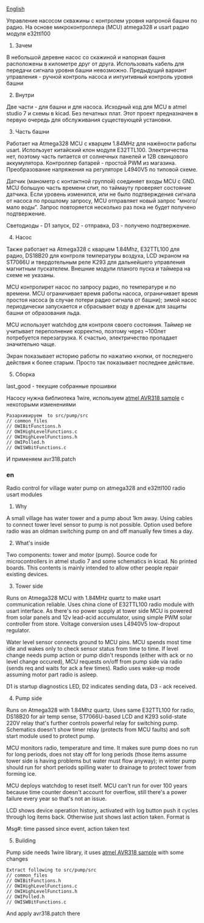 [English](#en)

Управление насосом скважины с контролем уровня напроной башни по радио. На основе
микроконтроллера (MCU) atmega328 и usart радио модуля e32ttl100

1) Зачем

В небольшой деревне насос со скажиной и напорная башня расположены в километре друг от друга.
Использовать кабель для передачи сигнала уровня башни невозможно. Предыдущий вариант управления -
ручной контроль насоса и интуитивный контроль уровня башни

2) Внутри

Две части - для башни и для насоса. Исходный код для MCU в atmel studio 7 и схемы в kicad. Без печатных плат.
Этот проект предназначен в первую очередь для обслуживания существующей установки.

3) Часть башни

Работает на Atmega328 MCU с кварцем 1.84MHz для нажёности работы usart. Использует китайский клон модуля
E32TTL100. Электричества нет, поэтому часть питается от солнечных панелей и 12В свинцового аккумулятора.
Контроллер батарей - простой PWM из магазина. Преобразование напряжения на регуляторе L4940V5 по типовой схеме.

Датчик (манометр с контактной группой) соединяет входы MCU с GND. MCU большую часть времени спит, по таймауту
проверяет состояние датчика. Если уровень изменился, или не было подтверждения сигнала от насоса по прошлому
запросу, MCU отправляет новый запрос "много/мало воды". Запрос повторяется несколько раз пока не будет
получено подтвержение.

Светодиоды - D1 запуск, D2 - отправка, D3 - получено подтвержение.

4) Насос

Также работает на Atmega328 с кварцем 1.84Mhz, E32TTL100 для радио, DS18B20 для контроля температуры воздуха,
LCD экраном на ST7066U и твердотельным реле K293 для дальнейшего управления магнитным пускателем. Внешние модули
планого пуска и таймера на схеме не указаны.

MCU контролирет насос по запросу радио, по температуре и по времени. MCU ограничивает время работы насоса,
ограничивает время простоя насоса (в случае потери радио сигнала от башни); зимой насос периодически запускается
и сбрасывает воду в дренаж для защиты башни от образования льда.

MCU использует watchdog для контроля своего состояния. Таймер не учитывает переполнение корректно, поэтому
через ~100лет потребуется перезагрузка. К счастью, электричество пропадает значительно чаще.

Экран показывает историю работы по нажатию кнопки, от последнего действия к более старым.
Просто так показывает последнее действие.

5) Сборка

last_good - текущие собранные прошивки

Насосу нужна библиотека 1wire, используем [atmel AVR318 sample](http://www.microchip.com/wwwAppNotes/AppNotes.aspx?appnote=en591191) с некоторыми изменениями

```
Разархивируем  to src/pump/src
// common_files
// OWIBitFunctions.h
// OWIHighLevelFunctions.c
// OWIHighLevelFunctions.h
// OWIPolled.h
// OWISWBitFunctions.c
```

И применяем avr318.patch


### en

Radio control for village water pump on atmega328 and e32ttl100 radio usart modules

1) Why

A small village has water tower and a pump about 1km away. Using cables to connect tower level sensor to pump is not possible. Option used before radio was an oldman switching pump on and off manually few times a day.

2) What's inside

Two components: tower and motor (pump). Source code for microcontrollers in atmel studio 7 and some schematics in kicad. No printed boards. This contents is mainly intended to allow other people repair existing devices.

3) Tower side

Runs on Atmega328 MCU with 1.84MHz quartz to make usart communication reliable. Uses china clone of E32TTL100 radio module with usart interface. As there's no power supply at tower side MCU is powered from solar panels and 12v lead-acid accumulator, using simple PWM solar controller from store. Voltage conversion uses L4940V5 low-dropout regulator.

Water level sensor connects ground to MCU pins. MCU spends most time idle and wakes only to check sensor status from time to time. If level change needs pump action or pump didn't responds (either with ack or no level change occured), MCU requests on/off from pump side via radio (sends req and waits for ack a few times). Radio uses wake-up mode assuming motor part radio is asleep.

D1 is startup diagnostics LED, D2 indicates sending data, D3 - ack received.

4) Pump side

Runs on Atmega328 with 1.84Mhz quartz. Uses same E32TTL100 for radio, DS18B20 for air temp sense, ST7066U-based LCD and K293 solid-state 220V relay that's further controls powerful relay for switching pump. Schematics doesn't show timer relay (protects from MCU faults) and soft start module used to protect pump.

MCU monitors radio, temperature and time. It makes sure pump does no run for long periods, does not stay off for long periods (those items assume tower side is having problems but water must flow anyway); in winter pump should run for short periods spilling water to drainage to protect tower from forming ice.

MCU deploys watchdog to reset itself. MCU can't run for over 100 years because time counter doesn't account for overflow, still there's a power failure every year so that's not an issue.

LCD shows device operation history, activated with log button push it cycles through log items back. Otherwise just shows last action taken. Format is

Msg#: time passed since event, action taken
text

5) Building

Pump side needs 1wire library, it uses [atmel AVR318 sample](http://www.microchip.com/wwwAppNotes/AppNotes.aspx?appnote=en591191) with some changes

```
Extract following to src/pump/src
// common_files
// OWIBitFunctions.h
// OWIHighLevelFunctions.c
// OWIHighLevelFunctions.h
// OWIPolled.h
// OWISWBitFunctions.c
```

And apply avr318.patch there
